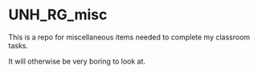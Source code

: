 # UNH_RG_misc

This is a repo for miscellaneous items needed to complete my classroom tasks.

It will otherwise be very boring to look at.
